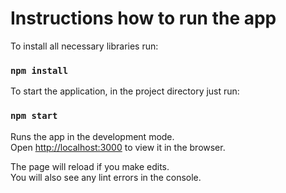 # Instructions how to run the app

To install all necessary libraries run:

### `npm install`

To start the application, in the project directory just run:

### `npm start`

Runs the app in the development mode.\
Open [http://localhost:3000](http://localhost:3000) to view it in the browser.

The page will reload if you make edits.\
You will also see any lint errors in the console.
